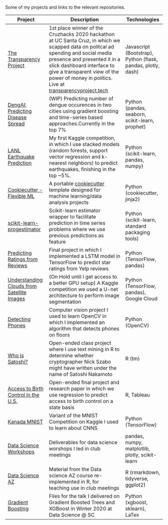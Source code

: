 

Some of my projects and links to the relevant repositories.

| Project | Description | Technologies
| --- | --- | ---|
| [The Transparency Project](https://github.com/Jswig/dss-cruzhacks)| 1st place winner of the Cruzhacks 2020 hackathon at UC Santa Cruz, in which we scapped data on politcal ad spending and social media presence and presented it in a slick dashboard interface to give a transparent view of the power of money in politics. Live at [transparencyproject.tech](http://transparencyproject.tech/candidate_dashboard)| Javascript (Bootstrap), Python (flask, pandas, plotly, dash) |
| [DengAI: Predicting Disease Spread](https://github.com/datascienceslugs/dss-diseasespread)| (WIP) Predicting number of dengue occurences in two cities using gradient boosting and time-series based approaches.Currently in the top 7%| Python (pandas, seaborn, scikit-learn, prophet) |
| [LANL Earthquake Prediction](https://github.com/datascienceslugs/dss-earthquakes) | My first Kaggle competition, in which I use stacked models (random forests, support vector regression and k-nearest neighbors) to predict earthquakes, finishing in the top ~5%. |  Python (scikit-learn, pandas, numpy) |
| [Cookiecutter - Flexible ML](https://github.com/Jswig/cookiecutter-flexible-ml) | A portable [cookiecutter](https://cookiecutter.readthedocs.io/en/1.7.2/) template designed for machine learning/data analysis projects | Python (cookiecutter, jinja2) | 
| [scikit-learn-progestimator](https://github.com/Jswig/sklearn-progestimator)| Scikit-learn estimator wrapper to facilitate prediction in time series problems where we use previous predictions as feature| Python (scikit-learn, standard packaging tools)|
| [Predicting Ratings from Reviews](https://github.com/Jswig/cse142-final-project)| Final project in which I implemented a LSTM model in TensorFlow  to predict star ratings from Yelp reviews| Python (TensorFlow, pandas) |
| [Understanding Clouds from Satellite Images](https://github.com/datascienceslugs/dss-cloudclassification/tree/anders-testing) | (On Hold until I get access to a better GPU setup) A Kaggle competition we used a U-net architecture to perform image segmentation| Python (TensorFlow, pandas), Google Cloud
| [Detecting Phones](https://github.com/Jswig/bctakehome)| Computer vision project I used to learn OpenCV in which I implemented an algorithm that detects phones on floors| Python (OpenCV)
| [Who is Satoshi?](https://github.com/Jswig/Computational-Futurology/blob/master/Who_Is_Satoshi/CRWN88_HW3.pdf) | Open-ended class project where I use text mining in R to determine whether cryptographer Nick Szabo might have written under the name of Satoshi Nakamoto | R (tm) 
| [Access to Birth Control in the U.S.](https://drive.google.com/open?id=1DtbDNyi160zuXgVyBocp7d1TX9Zl3crS) | Open-ended final project and research paper in which we use regression to predict access to birth control on a state basis | R, Tableau |
| [Kanada MNIST](https://github.com/datascienceslugs/dss-kannada/blob/master/notebooks/0.1-apoirel-nntest.ipynb) | Variant of the MNIST Competition on Kaggle I used to learn about CNNS | Python (TensorFlow) |
| [Data Science Workshops](https://github.com/datascienceslugs/workshops) | Deliverables for data science worshops I led in club meetings |   pandas, numpy, matplotlib, plotly, scikit-learn|
| [Data Science AZ](https://github.com/Jswig/DataScienceAZ) | Material from the Data  science AZ course re-implemented in R, for teaching use in club meetings| R (rmarkdown, tidyverse, ggplot2) |
| [Gradient Boosting](https://github.com/datascienceslugs/workshops/blob/master/w2020/boostedtrees/boosting.pdf) | Files for the talk I delivered on Gradient Boosted Trees and XGBoost in Winter 2020 at Data Science @ SC | Python (xgboost, sklearn), LaTex |
